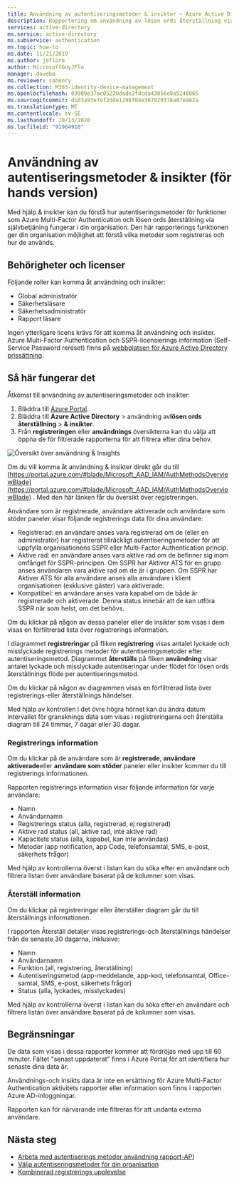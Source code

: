 ```yaml
---
title: Användning av autentiseringsmetoder & insikter – Azure Active Directory
description: Rapportering om användning av lösen ords återställning via självbetjäning i Azure AD och Multi-Factor Authentication
services: active-directory
ms.service: active-directory
ms.subservice: authentication
ms.topic: how-to
ms.date: 11/21/2019
ms.author: joflore
author: MicrosoftGuyJFlo
manager: daveba
ms.reviewer: sahenry
ms.collection: M365-identity-device-management
ms.openlocfilehash: 03989e37ac05228dade2fdcda43856e8a5240865
ms.sourcegitcommit: d103a93e7ef2dde1298f04e307920378a87e982a
ms.translationtype: MT
ms.contentlocale: sv-SE
ms.lasthandoff: 10/13/2020
ms.locfileid: "91964918"
---
```

# <a name="authentication-methods-usage--insights-preview"></a>Användning av autentiseringsmetoder & insikter (för hands version)

Med hjälp & insikter kan du förstå hur autentiseringsmetoder för funktioner som Azure Multi-Factor Authentication och lösen ords återställning via självbetjäning fungerar i din organisation. Den här rapporterings funktionen ger din organisation möjlighet att förstå vilka metoder som registreras och hur de används.

## <a name="permissions-and-licenses"></a>Behörigheter och licenser

Följande roller kan komma åt användning och insikter:

- Global administratör
- Säkerhetsläsare
- Säkerhetsadministratör
- Rapport läsare

Ingen ytterligare licens krävs för att komma åt användning och insikter. Azure Multi-Factor Authentication och SSPR-licensierings information (Self-Service Password rereset) finns på [webbplatsen för Azure Active Directory prissättning](https://azure.microsoft.com/pricing/details/active-directory/).

## <a name="how-it-works"></a>Så här fungerar det

Åtkomst till användning av autentiseringsmetoder och insikter:

1. Bläddra till [Azure Portal](https://portal.azure.com).
1. Bläddra till **Azure Active Directory**  >  användning av**lösen ords återställning**  >  **& insikter**.
1. Från **registreringen** eller **användnings** översikterna kan du välja att öppna de för filtrerade rapporterna för att filtrera efter dina behov.

![Översikt över användning & Insights](./media/howto-authentication-methods-usage-insights/usage-insights-overview.png)

Om du vill komma åt användning & insikter direkt går du till [https://portal.azure.com/#blade/Microsoft_AAD_IAM/AuthMethodsOverviewBlade](https://portal.azure.com/#blade/Microsoft_AAD_IAM/AuthMethodsOverviewBlade) . Med den här länken får du översikt över registreringen.

Användare som är registrerade, användare aktiverade och användare som stöder paneler visar följande registrerings data för dina användare:

- Registrerad: en användare anses vara registrerad om de (eller en administratör) har registrerat tillräckligt autentiseringsmetoder för att uppfylla organisationens SSPR eller Multi-Factor Authentication princip.
- Aktive rad: en användare anses vara aktive rad om de befinner sig inom omfånget för SSPR-principen. Om SSPR har Aktiver ATS för en grupp anses användaren vara aktive rad om de är i gruppen. Om SSPR har Aktiver ATS för alla användare anses alla användare i klient organisationen (exklusive gäster) vara aktiverade.
- Kompatibel: en användare anses vara kapabel om de både är registrerade och aktiverade. Denna status innebär att de kan utföra SSPR när som helst, om det behövs.

Om du klickar på någon av dessa paneler eller de insikter som visas i dem visas en förfiltrerad lista över registrerings information.

I diagrammet **registreringar** på fliken **registrering** visas antalet lyckade och misslyckade registrerings metoder för autentiseringsmetoder efter autentiseringsmetod. Diagrammet **återställs** på fliken **användning** visar antalet lyckade och misslyckade autentiseringar under flödet för lösen ords återställnings flöde per autentiseringsmetod.

Om du klickar på någon av diagrammen visas en förfiltrerad lista över registrerings-eller återställnings händelser.

Med hjälp av kontrollen i det övre högra hörnet kan du ändra datum intervallet för gransknings data som visas i registreringarna och återställa diagram till 24 timmar, 7 dagar eller 30 dagar.

### <a name="registration-details"></a>Registrerings information

Om du klickar på de användare som är **registrerade**, **användare aktiverade**eller **användare som stöder** paneler eller insikter kommer du till registrerings informationen.

Rapporten registrerings information visar följande information för varje användare:

- Namn
- Användarnamn
- Registrerings status (alla, registrerad, ej registrerad)
- Aktive rad status (all, aktive rad, inte aktive rad)
- Kapacitets status (alla, kapabel, kan inte användas)
- Metoder (app notification, app Code, telefonsamtal, SMS, e-post, säkerhets frågor)

Med hjälp av kontrollerna överst i listan kan du söka efter en användare och filtrera listan över användare baserat på de kolumner som visas.

### <a name="reset-details"></a>Återställ information

Om du klickar på registreringar eller återställer diagram går du till återställnings informationen.

I rapporten Återställ detaljer visas registrerings-och återställnings händelser från de senaste 30 dagarna, inklusive:

- Namn
- Användarnamn
- Funktion (all, registrering, återställning)
- Autentiseringsmetod (app-meddelande, app-kod, telefonsamtal, Office-samtal, SMS, e-post, säkerhets frågor)
- Status (alla, lyckades, misslyckades)

Med hjälp av kontrollerna överst i listan kan du söka efter en användare och filtrera listan över användare baserat på de kolumner som visas.

## <a name="limitations"></a>Begränsningar

De data som visas i dessa rapporter kommer att fördröjas med upp till 60 minuter. Fältet "senast uppdaterat" finns i Azure Portal för att identifiera hur senaste dina data är.

Användnings-och insikts data är inte en ersättning för Azure Multi-Factor Authentication aktivitets rapporter eller information som finns i rapporten Azure AD-inloggningar.

Rapporten kan för närvarande inte filtreras för att undanta externa användare.

## <a name="next-steps"></a>Nästa steg

- [Arbeta med autentiserings metoder användning rapport-API](/graph/api/resources/authenticationmethods-usage-insights-overview?view=graph-rest-beta)
- [Välja autentiseringsmetoder för din organisation](concept-authentication-methods.md)
- [Kombinerad registrerings upplevelse](concept-registration-mfa-sspr-combined.md)
